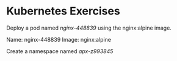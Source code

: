 # Kubernetes Exercises


Deploy a pod named *nginx-448839* using the nginx:alpine image.

Name: nginx-448839
Image: nginx:alpine

Create a namespace named *apx-z993845*